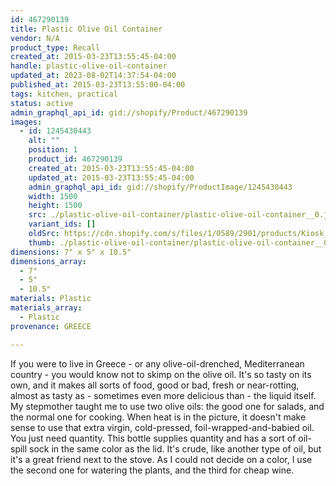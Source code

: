 ```yaml
---
id: 467290139
title: Plastic Olive Oil Container
vendor: N/A
product_type: Recall
created_at: 2015-03-23T13:55:45-04:00
handle: plastic-olive-oil-container
updated_at: 2023-08-02T14:37:54-04:00
published_at: 2015-03-23T13:55:00-04:00
tags: kitchen, practical
status: active
admin_graphql_api_id: gid://shopify/Product/467290139
images:
  - id: 1245430443
    alt: ""
    position: 1
    product_id: 467290139
    created_at: 2015-03-23T13:55:45-04:00
    updated_at: 2015-03-23T13:55:45-04:00
    admin_graphql_api_id: gid://shopify/ProductImage/1245430443
    width: 1500
    height: 1500
    src: ./plastic-olive-oil-container/plastic-olive-oil-container__0.jpg
    variant_ids: []
    oldSrc: https://cdn.shopify.com/s/files/1/0589/2901/products/Kiosk_2014_09_431.jpeg?v=1427133345
    thumb: ./plastic-olive-oil-container/plastic-olive-oil-container__0-thumb.jpg
dimensions: 7" x 5" x 10.5"
dimensions_array:
  - 7"
  - 5"
  - 10.5"
materials: Plastic
materials_array:
  - Plastic
provenance: GREECE

---
```


If you were to live in Greece - or any olive-oil-drenched, Mediterranean country - you would know not to skimp on the olive oil. It's so tasty on its own, and it makes all sorts of food, good or bad, fresh or near-rotting, almost as tasty as - sometimes even more delicious than - the liquid itself. My stepmother taught me to use two olive oils: the good one for salads, and the normal one for cooking. When heat is in the picture, it doesn't make sense to use that extra virgin, cold-pressed, foil-wrapped-and-babied oil. You just need quantity. This bottle supplies quantity and has a sort of oil-spill sock in the same color as the lid. It's crude, like another type of oil, but it's a great friend next to the stove. As I could not decide on a color, I use the second one for watering the plants, and the third for cheap wine.